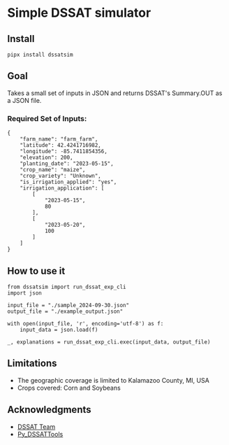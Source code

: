 # Simple DSSAT simulator


## Install
```
pipx install dssatsim
```

## Goal
Takes a small set of inputs in JSON and returns DSSAT's Summary.OUT as a JSON file.

### Required Set of Inputs:
```
{
    "farm_name": "farm_farm",
    "latitude": 42.4241716982,
    "longitude": -85.7411854356,
    "elevation": 200,
    "planting_date": "2023-05-15",
    "crop_name": "maize",
    "crop_variety": "Unknown",
    "is_irrigation_applied": "yes",
    "irrigation_application": [
        [
            "2023-05-15",
            80
        ],
        [
            "2023-05-20",
            100
        ]
    ]
}
```


## How to use it
```
from dssatsim import run_dssat_exp_cli
import json

input_file = "./sample_2024-09-30.json"
output_file = "./example_output.json"

with open(input_file, 'r', encoding='utf-8') as f:
    input_data = json.load(f)

_, explanations = run_dssat_exp_cli.exec(input_data, output_file)

```


## Limitations
* The geographic coverage is limited to Kalamazoo County, MI, USA
* Crops covered: Corn and Soybeans


## Acknowledgments

* [DSSAT Team](https://github.com/DSSAT/dssat-csm-os)
* [Py_DSSATTools](https://github.com/daquinterop/Py_DSSATTools)

